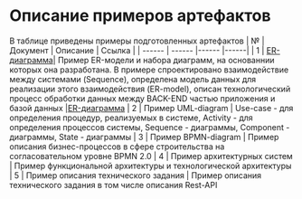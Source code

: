 # Описание примеров артефактов
В таблице приведены примеры подготовленных артефактов
| № | Документ | Описание  | Ссылка |
| ------ | ------ |------ |------|
| 1 | [ER-диаграмма](https://github.com/MikhailSel/task-example/blob/main/ER-diagram.jpg)| Пример ER-модели и набора диаграмм, на основаннии которых она разработана. В примере спроектировано взаимодействие между системами (Sequence), определена модель данных для реализации этого взаимодействия (ER-model), описан технологический процесс обработки данных между BACK-END частью приложения и базой данных |[ER-диаграмма](https://github.com/MikhailSel/task-example/blob/main/ER-diagram.jpg)
| 2 | Пример UML-diagram |  Use-case - для определения процедур, реализуемых в системе, Activity - для определения процессов системы, Sequence - диаграммы, Component - диаграммы, State - диаграммы
| 3 | Пример BPMN-diagram | Пример описания бизнес-процессов в сфере строительства на согласовательном уровне BPMN 2.0
| 4 | Пример архитектурных систем | Пример функциональной архитектуры и технологической архитектуры
| 5 | Пример описания технического задания | Пример описания технического задания в том числе описания Rest-API
